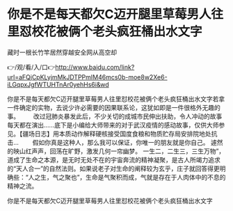 # 你是不是每天都欠C迈开腿里草莓男人往里怼校花被俩个老头疯狂桶出水文字
藏时一根长竹竿居然穿越安全网从高空却

👉/观/看/入/口👉http://www.baidu.com/link?url=aFQjCpKLyjmMkJDTPPmIM46mcs0b-moe8w2Xe6-iLGqpxJgfWTUHTnAr0yehHs6i&wd

你是不是每天都欠C迈开腿里草莓男人往里怼校花被俩个老头疯狂桶出水文字若拿一件确定的实物，去说少许必需要的因果联系论，这犹如即是一件很格外无趣的事。
　　改过冠肺炎暴发此后，不少关切的成城市民伸出扶助，令人冲动的故事每天都在演出......底下是小编给大师带来的对于武汉疫情的感动故事，仅供大师参见。【疆场日志】用本质动作解释硬核接受国度食粮和物质贮存局安排院地处抗击...
　　假如你真是这种人，那么我可以保证，你唯一的朋友就是你自己。
遽然的映山红声声，回荡在旷野，激发几何一帘幽梦。
一生二，二生三，三生万物”，道成了生命之本源，是无时无处不在的宇宙奔流的精神凝聚，是古人所竭力追求的“天人合一”的自然法则。如果说老子对生命的阐释较为玄乎，庄子就回答得更明确些：“人之生，气之聚也”，生命是气聚积而成，气就是存在于人肉体中的不息的精神之流。

你是不是每天都欠C迈开腿里草莓男人往里怼校花被俩个老头疯狂桶出水文字
